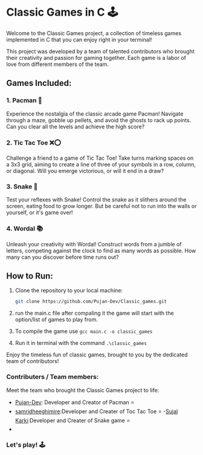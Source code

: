 # Classic Games in C 🕹️

Welcome to the Classic Games project, a collection of timeless games implemented in C that you can enjoy right in your terminal! 

This project was developed by a team of talented contributors who brought their creativity and passion for gaming together. Each game is a labor of love from different members of the team.

## Games Included:

### 1. Pacman 👻

Experience the nostalgia of the classic arcade game Pacman! Navigate through a maze, gobble up pellets, and avoid the ghosts to rack up points. Can you clear all the levels and achieve the high score?

### 2. Tic Tac Toe ❌⭕

Challenge a friend to a game of Tic Tac Toe! Take turns marking spaces on a 3x3 grid, aiming to create a line of three of your symbols in a row, column, or diagonal. Will you emerge victorious, or will it end in a draw?

### 3. Snake 🐍

Test your reflexes with Snake! Control the snake as it slithers around the screen, eating food to grow longer. But be careful not to run into the walls or yourself, or it's game over!

### 4. Wordal 📚

Unleash your creativity with Wordal! Construct words from a jumble of letters, competing against the clock to find as many words as possible. How many can you discover before time runs out?

## How to Run:

1. Clone the repository to your local machine:
   ```bash
   git clone https://github.com/Pujan-Dev/Classic_games.git
    ```
2. run the main.c file after compaling it the game will start with the option/list of games to play from.

3. To compile the game use `gcc main.c -o classic_games`
4. Run it in terminal with the command `.\classic_games`

Enjoy the timeless fun of classic games, brought to you by the dedicated team of contributors!

### Contributers / Team members:
Meet the team who brought the Classic Games project to life:
- [Pujan-Dev](https://github.com/Pujan-Dev): Developer and Creator of Pacman ⭐️ 
- [samridheeghimire](https://github.com/samridheeghimire):Developer and Creater of Toc Tac Toe ⭐️ 
-[Sujal Karki](https://github.com/sujalkarkii):Developer and Creater of Snake game ⭐️ 
-

### Let's play! 🕹️
